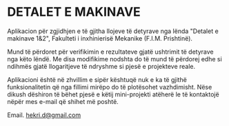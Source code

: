
# DETALET E MAKINAVE

Aplikacion për zgjidhjen e të gjitha llojeve të detyrave nga lënda "Detalet e makinave 1&2", Fakulteti i inxhinierisë Mekanike (F.I.M. Prishtinë).

Mund të përdoret për verifikimin e rezultateve gjatë ushtrimit të detyrave nga këto lëndë. Me disa modifikime nodshta do të mund të përdorej edhe si ndihmës gjatë llogaritjeve të ndryshme si pjesë e projekteve reale.

Aplikacioni është në zhvillim e sipër kështuqë nuk e ka të gjithë funksionalitetin që nga fillimi mirëpo do të plotësohet vazhdimisht. Nëse dikush dëshiron të bëhet pjesë e këtij mini-projekti atëherë le të kontaktojë nëpër mes e-mail që shihet më poshtë.



Email. hekri.d@gmail.com